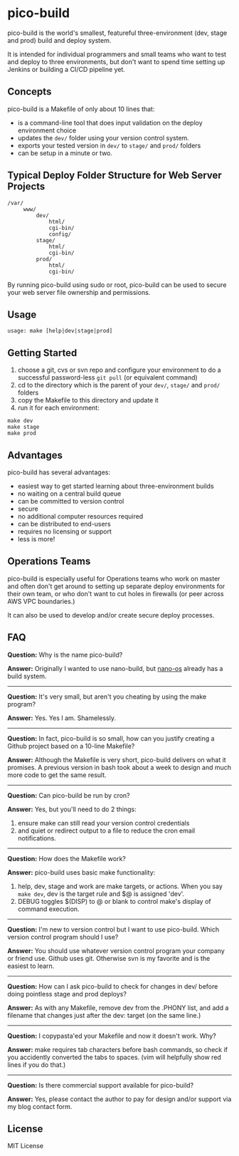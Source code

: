 # pico-build
pico-build is the world's smallest, featureful three-environment (dev, stage and prod) build and deploy system.

It is intended for individual programmers and small teams who want to test and deploy to three environments, but don't want to spend time setting up Jenkins or building a CI/CD pipeline yet.

## Concepts

pico-build is a Makefile of only about 10 lines that:

- is a command-line tool that does input validation on the deploy environment choice
- updates the `dev/` folder using your version control system.
- exports your tested version in `dev/` to `stage/` and `prod/` folders
- can be setup in a minute or two.

## Typical Deploy Folder Structure for Web Server Projects

```
/var/
     www/
         dev/
             html/
             cgi-bin/
             config/
         stage/
             html/
             cgi-bin/
         prod/
             html/
             cgi-bin/
```

By running pico-build using sudo or root, pico-build can be used to secure your web server file ownership and permissions.

## Usage

```
usage: make [help|dev|stage|prod]
```

## Getting Started

1. choose a git, cvs or svn repo and configure your environment to do a successful password-less `git pull` (or equivalent command)
2. cd to the directory which is the parent of your `dev/`, `stage/` and `prod/` folders
3. copy the Makefile to this directory and update it
4. run it for each environment:
```
make dev
make stage
make prod
```

## Advantages

pico-build has several advantages:

- easiest way to get started learning about three-environment builds
- no waiting on a central build queue
- can be committed to version control
- secure
- no additional computer resources required
- can be distributed to end-users
- requires no licensing or support
- less is more!

## Operations Teams

pico-build is especially useful for Operations teams who work on master and often don't get around to setting up separate deploy environments for their own team, or who don't want to cut holes in firewalls (or peer across AWS VPC boundaries.)

It can also be used to develop and/or create secure deploy processes.

## FAQ

**Question:** Why is the name pico-build?

**Answer:** Originally I wanted to use nano-build, but [nano-os](https://github.com/nanosoft-net/nano-os) already has a build system.

---

**Question:** It's very small, but aren't you cheating by using the make program?

**Answer:** Yes. Yes I am. Shamelessly.

---

**Question:** In fact, pico-build is so small, how can you justify creating a Github project based on a 10-line Makefile?

**Answer:** Although the Makefile is very short, pico-build delivers on what it promises. A previous version in bash took about a week to design and much more code to get the same result.

---

**Question:** Can pico-build be run by cron?

**Answer:** Yes, but you'll need to do 2 things:
1. ensure make can still read your version control credentials
2. and quiet or redirect output to a file to reduce the cron email notifications.

---

**Question:** How does the Makefile work?

**Answer:** pico-build uses basic make functionality:
1. help, dev, stage and work are make targets, or actions. When you say `make dev`, dev is the target rule and $@ is assigned 'dev'.
2. DEBUG toggles $(DISP) to @ or blank to control make's display of command execution.

---

**Question:** I'm new to version control but I want to use pico-build. Which version control program should I use?

**Answer:** You should use whatever version control program your company or friend use. Github uses git. Otherwise svn is my favorite and is the easiest to learn.

---

**Question:** How can I ask pico-build to check for changes in dev/ before doing pointless stage and prod deploys?

**Answer:** As with any Makefile, remove dev from the .PHONY list, and add a filename that changes just after the dev: target (on the same line.)

---

**Question:** I copypasta'ed your Makefile and now it doesn't work. Why?

**Answer:** make requires tab characters before bash commands, so check if you accidently converted the tabs to spaces. (vim will helpfully show red lines if you do that.)

---

**Question:** Is there commercial support available for pico-build?

**Answer:** Yes, please contact the author to pay for design and/or support via my blog contact form.

## License

MIT License

